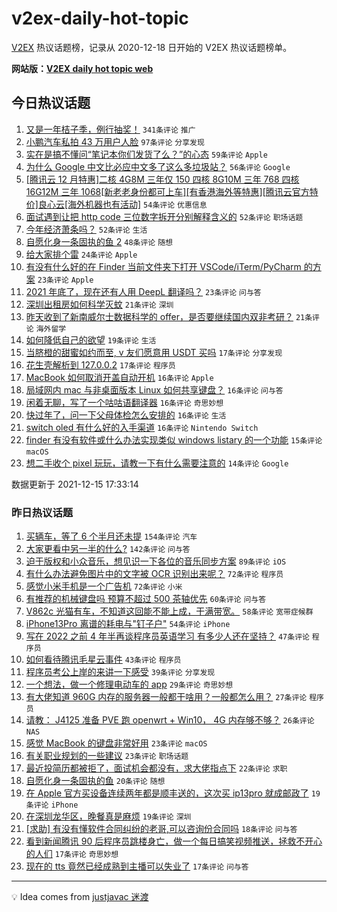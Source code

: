 # v2ex-daily-hot-topic

[V2EX](https://www.v2ex.com/) 热议话题榜，记录从 2020-12-18 日开始的 V2EX 热议话题榜单。

**网站版：[V2EX daily hot topic web](https://boojack.github.io/v2ex-daily-hot-topic-web/)**

## 今日热议话题

<!-- TODAY BEGIN -->

1. [又是一年桔子季，例行抽奖！](https://www.v2ex.com/t/822298) `341条评论` `推广`
1. [小鹏汽车私拍 43 万用户人脸](https://www.v2ex.com/t/822279) `97条评论` `分享发现`
1. [实在是搞不懂问“笔记本你们发货了么？”的心态](https://www.v2ex.com/t/822386) `59条评论` `Apple`
1. [为什么 Google 中文比必应中文多了这么多垃圾站？](https://www.v2ex.com/t/822308) `56条评论` `Google`
1. [[腾讯云 12 月特惠]二核 4G8M 三年仅 150 四核 8G10M 三年 768 四核 16G12M 三年 1068[新老老身份都可上车][有香港海外等特惠][腾讯云官方特价]良心云[海外机器也有活动]](https://www.v2ex.com/t/822285) `54条评论` `优惠信息`
1. [面试遇到让把 http code 三位数字拆开分别解释含义的](https://www.v2ex.com/t/822290) `52条评论` `职场话题`
1. [今年经济萧条吗？](https://www.v2ex.com/t/822322) `52条评论` `生活`
1. [自愿化身一条固执的鱼 2](https://www.v2ex.com/t/822277) `48条评论` `随想`
1. [给大家排个雷](https://www.v2ex.com/t/822344) `24条评论` `Apple`
1. [有没有什么好的在 Finder 当前文件夹下打开 VSCode/iTerm/PyCharm 的方案](https://www.v2ex.com/t/822413) `23条评论` `Apple`
1. [2021 年底了，现在还有人用 DeepL 翻译吗？](https://www.v2ex.com/t/822389) `23条评论` `问与答`
1. [深圳出租房如何科学灭蚊](https://www.v2ex.com/t/822415) `21条评论` `深圳`
1. [昨天收到了新南威尔士数据科学的 offer，是否要继续国内双非考研？](https://www.v2ex.com/t/822356) `21条评论` `海外留学`
1. [如何降低自己的欲望](https://www.v2ex.com/t/822478) `19条评论` `生活`
1. [当脐橙的甜蜜如约而至, v 友们愿意用 USDT 买吗](https://www.v2ex.com/t/822345) `17条评论` `分享发现`
1. [花生壳解析到 127.0.0.2](https://www.v2ex.com/t/822341) `17条评论` `程序员`
1. [MacBook 如何取消开盖自动开机](https://www.v2ex.com/t/822390) `16条评论` `Apple`
1. [局域网内 mac 与非桌面版本 Linux 如何共享键盘？](https://www.v2ex.com/t/822367) `16条评论` `问与答`
1. [闲着无聊，写了一个咕咕语翻译器](https://www.v2ex.com/t/822359) `16条评论` `奇思妙想`
1. [快过年了，问一下父母体检怎么安排的](https://www.v2ex.com/t/822288) `16条评论` `生活`
1. [switch oled 有什么好的入手渠道](https://www.v2ex.com/t/822272) `16条评论` `Nintendo Switch`
1. [finder 有没有软件或什么办法实现类似 windows listary 的一个功能](https://www.v2ex.com/t/822422) `15条评论` `macOS`
1. [想二手收个 pixel 玩玩，请教一下有什么需要注意的](https://www.v2ex.com/t/822323) `14条评论` `Google`

数据更新于 2021-12-15 17:33:14

<!-- TODAY END -->

### 昨日热议话题

<!-- YESTERDAY BEGIN -->

1. [买辆车，等了 6 个半月还未提](https://www.v2ex.com/t/822035) `154条评论` `汽车`
1. [大家更看中另一半的什么?](https://www.v2ex.com/t/822017) `142条评论` `问与答`
1. [迫于版权和小众音乐，想见识一下各位的音乐同步方案](https://www.v2ex.com/t/822025) `89条评论` `iOS`
1. [有什么办法避免图片中的文字被 OCR 识别出来呢？](https://www.v2ex.com/t/822041) `72条评论` `程序员`
1. [感觉小米手机是一个广告机](https://www.v2ex.com/t/822136) `72条评论` `小米`
1. [有推荐的机械键盘吗 预算不超过 500 茶轴优先](https://www.v2ex.com/t/822081) `60条评论` `问与答`
1. [V862c 光猫有车，不知道这回能不能上成，干满带宽。](https://www.v2ex.com/t/822073) `58条评论` `宽带症候群`
1. [iPhone13Pro 离谱的耗电与"钉子户"](https://www.v2ex.com/t/822043) `54条评论` `iPhone`
1. [写在 2022 之前 4 年半再谈程序员英语学习 有多少人还在坚持？](https://www.v2ex.com/t/822022) `47条评论` `程序员`
1. [如何看待腾讯毛星云事件](https://www.v2ex.com/t/822235) `43条评论` `程序员`
1. [程序员考公上岸的来讲一下感受](https://www.v2ex.com/t/822220) `39条评论` `分享发现`
1. [一个想法，做一个修理电动车的 app](https://www.v2ex.com/t/822018) `29条评论` `奇思妙想`
1. [有大佬知道 960G 内存的服务器一般都干啥用？一般都怎么用？](https://www.v2ex.com/t/822225) `27条评论` `程序员`
1. [请教： J4125 准备 PVE 跑 openwrt + Win10， 4G 内存够不够？](https://www.v2ex.com/t/822208) `26条评论` `NAS`
1. [感觉 MacBook 的键盘非常好用](https://www.v2ex.com/t/822093) `23条评论` `macOS`
1. [有关职业规划的一些建议](https://www.v2ex.com/t/822015) `23条评论` `职场话题`
1. [最近投简历都被拒了，面试机会都没有，求大佬指点下](https://www.v2ex.com/t/822127) `22条评论` `求职`
1. [自愿化身一条固执的鱼](https://www.v2ex.com/t/822091) `20条评论` `随想`
1. [在 Apple 官方买设备连续两年都是顺丰送的，这次买 ip13pro 就成邮政了](https://www.v2ex.com/t/822121) `19条评论` `iPhone`
1. [在深圳龙华区，晚餐真是麻烦](https://www.v2ex.com/t/822028) `19条评论` `深圳`
1. [[求助] 有没有懂软件合同纠纷的老哥,可以咨询份合同吗](https://www.v2ex.com/t/822132) `18条评论` `问与答`
1. [看到新闻腾讯 90 后程序员跳楼身亡，做一个每日搞笑视频推送，拯救不开心的人们](https://www.v2ex.com/t/822243) `17条评论` `奇思妙想`
1. [现在的 tts 竟然已经成熟到主播可以失业了](https://www.v2ex.com/t/822163) `17条评论` `问与答`

<!-- YESTERDAY END -->

---

💡 Idea comes from [justjavac 迷渡](https://github.com/justjavac/)
